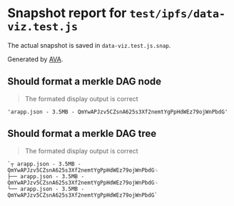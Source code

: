 # Snapshot report for `test/ipfs/data-viz.test.js`

The actual snapshot is saved in `data-viz.test.js.snap`.

Generated by [AVA](https://ava.li).

## Should format a merkle DAG node

> The formated display output is correct

    'arapp.json - 3.5MB - QmYwAPJzv5CZsnA625s3Xf2nemtYgPpHdWEz79ojWnPbdG'

## Should format a merkle DAG tree

> The formated display output is correct

    `┬ arapp.json - 3.5MB - QmYwAPJzv5CZsnA625s3Xf2nemtYgPpHdWEz79ojWnPbdG␊
    ├── arapp.json - 3.5MB - QmYwAPJzv5CZsnA625s3Xf2nemtYgPpHdWEz79ojWnPbdG␊
    └── arapp.json - 3.5MB - QmYwAPJzv5CZsnA625s3Xf2nemtYgPpHdWEz79ojWnPbdG`
